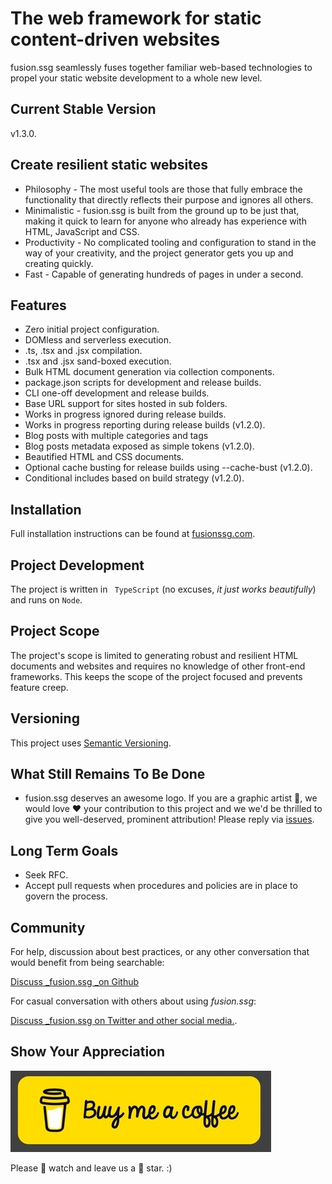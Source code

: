 # The web framework for static content-driven websites

fusion.ssg seamlessly fuses together familiar web-based technologies to propel your static website development to a whole new level.

## Current Stable Version

v1.3.0.

## Create resilient static websites

- Philosophy - The most useful tools are those that fully embrace the functionality that directly reflects their purpose and ignores all others.
- Minimalistic - fusion.ssg is built from the ground up to be just that, making it quick to learn for anyone who already has experience with HTML, JavaScript and CSS.
- Productivity - No complicated tooling and configuration to stand in the way of your creativity, and the project generator gets you up and creating quickly.
- Fast - Capable of generating hundreds of pages in under a second.

## Features

- Zero initial project configuration.
- DOMless and serverless execution.
- .ts, .tsx and .jsx compilation.
- .tsx and .jsx sand-boxed execution.
- Bulk HTML document generation via collection components.
- package.json scripts for development and release builds.
- CLI one-off development and release builds.
- Base URL support for sites hosted in sub folders.
- Works in progress ignored during release builds.
- Works in progress reporting during release builds <span>(v1.2.0)</span>.
- Blog posts with multiple categories and tags
- Blog posts metadata exposed as simple tokens <span>(v1.2.0)</span>.
- Beautified HTML and CSS documents.
- Optional cache busting for release builds using --cache-bust <span>(v1.2.0)</span>.
- Conditional includes based on build strategy <span>(v1.2.0)</span>.

## Installation

Full installation instructions can be found at [fusionssg.com](https://fusionssg.com/docs/v1/installation/).

## Project Development

The project is written in ` TypeScript` (no excuses, _it just works beautifully_) and runs on `Node`.

## Project Scope

The project's scope is limited to generating robust and resilient HTML documents and websites and requires no knowledge of other front-end frameworks. This keeps the scope of the project focused and prevents feature creep.

## Versioning

This project uses [Semantic Versioning](https://semver.org/).

## What Still Remains To Be Done

- fusion.ssg deserves an awesome logo. If you are a graphic artist 🎨, we would love ❤️  your contribution to this project and we we'd be thrilled to give you well-deserved, prominent attribution! Please reply via [issues](https://github.com/4awpawz/fusion.ssg/issues/51).

## Long Term Goals

- Seek RFC.
- Accept pull requests when procedures and policies are in place to govern the process.

## Community

For help, discussion about best practices, or any other conversation that would benefit from being searchable:

[Discuss _fusion.ssg _on Github](https://github.com/4awpawz/fusion.ssg/discussions)

For casual conversation with others about using _fusion.ssg_:

[Discuss _fusion.ssg on Twitter and other social media.](https://twitter.com).

## Show Your Appreciation

<a href="https://www.buymeacoffee.com/4awpawz"><img src="./github/buymeacoffee.png" alt="image"></a>

Please 👀 watch and leave us a 🌟 star. :)
